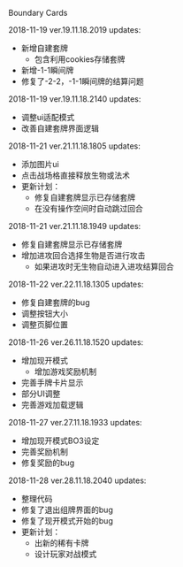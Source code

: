Boundary Cards

2018-11-19 ver.19.11.18.2019 updates:
* 新增自建套牌
	* 包含利用cookies存储套牌
* 新增-1-1瞬间牌
* 修复了-2-2，-1-1瞬间牌的结算问题

2018-11-19 ver.19.11.18.2140 updates:
* 调整ui适配模式
* 改善自建套牌界面逻辑

2018-11-21 ver.21.11.18.1805 updates:
* 添加图片ui
* 点击战场格直接释放生物或法术
* 更新计划：
	* 修复自建套牌显示已存储套牌
	* 在没有操作空间时自动跳过回合
	
2018-11-21 ver.21.11.18.1949 updates:
* 修复自建套牌显示已存储套牌
* 增加进攻回合选择生物是否进行攻击
	* 如果进攻时无生物自动进入进攻结算回合
	
2018-11-22 ver.22.11.18.1305 updates:
* 修复自建套牌的bug
* 调整按钮大小
* 调整页脚位置

2018-11-26 ver.26.11.18.1520 updates:
* 增加现开模式
	* 增加游戏奖励机制
* 完善手牌卡片显示
* 部分UI调整
* 完善游戏加载逻辑

2018-11-27 ver.27.11.18.1933 updates:
* 增加现开模式BO3设定
* 完善奖励机制
* 修复奖励的bug

2018-11-28 ver.28.11.18.2040 updates:
* 整理代码
* 修复了退出组牌界面的bug
* 修复了现开模式开始的bug
* 更新计划：
	* 出新的稀有卡牌
	* 设计玩家对战模式
